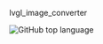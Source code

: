 lvgl_image_converter

![GitHub top language](https://img.shields.io/github/languages/top/W-Mai/lvgl_image_converter?style=for-the-badge)
